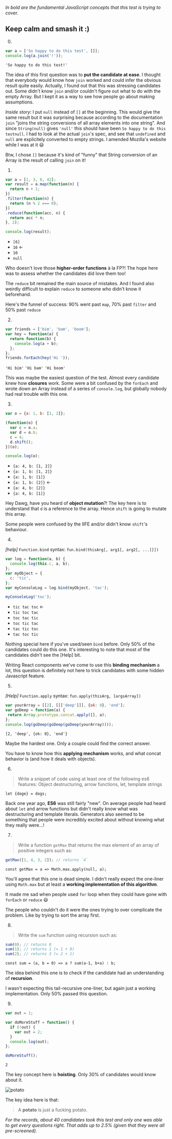 *In bold are the fundamental JavaScript concepts that this test is trying to cover.*

## Keep calm and smash it :)

0.
```javascript
var a = ['So happy to do this test', []];
console.log(a.join('!'));
```

`'So happy to do this test!'`

The idea of this first question was to **put the candidate at ease**. I thought that everybody would know how `join` worked and could infer the obvious result quite easily.
Actually, I found out that this was stressing candidates out. Some didn't know `join` and/or couldn't figure out what to do with the empty Array. But I kept it as a way to see how people go about making assumptions.

*Inside story*: I put `null` instead of `[]` at the beginning. This would give the same result but it was surprising because according to the documentation `join` "joins the string conversions of all array elements into one string". And since `String(null)` gives `'null'` this should have been `So happy to do this testnull`. I had to look at the actual `join`'s spec, and see that `undefined` and `null` are explicitely converted to empty strings. I amended Mozilla's website while I was at it :smiley:

Btw, I chose `[]` because it's kind of "funny" that String conversion of an Array is the result of calling `join` on it!


1.
```javascript
var a = [1, 3, 6, 42];
var result = a.map(function(n) {
  return n + 1;
})
.filter(function(n) {
  return (n % 2 === 0);
})
.reduce(function(acc, n) {
  return acc * n;
}, 2);

console.log(result);
```
* `[6]`
* `16` <-
* `10`
* `null`

Who doesn't love those **higher-order functions** à la FP?! The hope here was to assess whether the candidates did love them too!

The `reduce` bit remained the main source of mistakes. And I found also weirdly difficult to explain `reduce` to someone who didn't know it beforehand.

Here's the funnel of success:
90% went past `map`,
70% past `filter` and
50% past `reduce`

2.
```javascript
var friends = ['bim', 'bam', 'boom'];
var hey = function(a) {
  return function(b) {
    console.log(a + b);
  };
};
friends.forEach(hey('Hi '));
```

`'Hi bim'`
`'Hi bam'`
`'Hi boom'`

This was maybe the easiest question of the test. Almost every candidate knew how **closures** work. Some were a bit confused by the `forEach` and wrote down an Array instead of a series of `console.log`, but globally nobody had real trouble with this one.

3.
```javascript
var o = {a: 1, b: [1, 2]};

(function(o) {
  var c = o.a;
  var d = o.b;
  c = 4;
  d.shift();
})(o);

console.log(o);
```

* `{a: 4, b: [1, 2]}`
* `{a: 1, b: [1, 2]}`
* `{a: 1, b: [1]}`
* `{a: 1, b: [2]}` <-
* `{a: 4, b: [2]}`
* `{a: 4, b: [1]}`

Hey Dawg, have you heard of **object mutation**?!
The key here is to understand that `d` is a reference to the array. Hence `shift` is going to mutate this array.

Some people were confused by the IIFE and/or didn't know `shift`'s behaviour.

4.
*[help]* `Function.bind` syntax: `fun.bind(thisArg[, arg1[, arg2[, ...]]])`
```javascript
var log = function(a, b) {
  console.log(this.c, a, b);
};
var myObject = {
  c: 'tic',
};
var myConsoleLog = log.bind(myObject, 'tac');

myConsoleLog('toc');
```
* `tic tac toc` <-
* `tic toc tac`
* `toc tac tic`
* `toc tic tac`
* `tac tic toc`
* `tac toc tic`

Nothing special here if you've used/seen `bind` before. Only 50% of the candidates could do this one.
It's interesting to note that most of the candidates didn't see the [Help] bit.

Writing React components we've come to use this **binding mechanism** a lot, this question is definitely not here to trick candidates with some hidden Javascript feature.

5.
*[Help]* `Function.apply` syntax: `fun.apply(thisArg, [argsArray])`
```javascript
var yourArray = [[2], [[['deep']]], {ok: 0}, 'end'];
var goDeep = function(a) {
 return Array.prototype.concat.apply([], a);
};
console.log(goDeep(goDeep(goDeep(yourArray))));
```

`[2, 'deep', {ok: 0}, 'end'}`

Maybe the hardest one. Only a couple could find the correct answer.

You have to know how this **applying mechanism** works, and what concat behavior is (and how it deals with objects).

6.
> Write a snippet of code using at least one of the following es6 features:
Object destructuring, arrow functions, let, template strings

`let {doge} = dogs;`

Back one year ago, **ES6** was still fairly "new". On average people had heard about `let` and arrow functions but didn't really know what was destructuring and template literals.
Generators also seemed to be something that people were incredibly excited about without knowing what they really were...!

7.
> Write a function `getMax` that returns the max element of an array of positive integers such as:
```javascript
getMax([1, 4, 3, 2]); // returns `4`
```

`const getMax = a => Math.max.apply(null, a);`

You'll agree that this one is dead simple. I didn't really expect the one-liner using `Math.max` but at least a **working implementation of this algorithm**.

It made me sad when people used `for` loop when they could have gone with `forEach` or `reduce` :smiley:

The people who couldn't do it were the ones trying to over complicate the problem. Like by trying to sort the array first.

8.
> Write the `sum` function using recursion such as:
```javascript
sum(0); // returns 0
sum(1); // returns 1 (= 1 + 0)
sum(2); // returns 3 (= 2 + 1)
```

`const sum = (a, b = 0) => a ? sum(a-1, b+a) : b;`

The idea behind this one is to check if the candidate had an understanding of **recursion**.

I wasn't expecting this tail-recursive one-liner, but again just a working implementation. Only 50% passed this question.

9.
```javascript
var out = 1;

var doMoreStuff = function() {
  if (!out) {
    var out = 2;
  }
  console.log(out);
};

doMoreStuff();
```

`2`

The key concept here is **hoisting**. Only 30% of candidates would know about it.

![potato](http://cdn.meme.am/instances/500x/61730954.jpg)

The key idea here is that:
> A **potato** is just a fucking potato.

*For the records, about 40 candidates took this test and only one was able to get every questions right. That adds up to 2.5% (given that they were all pre-screened).*
